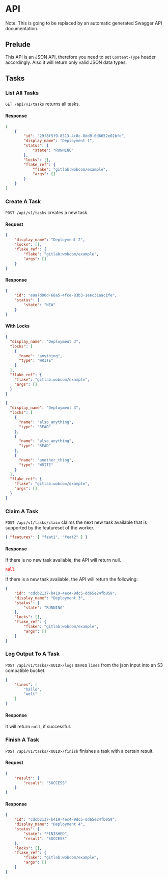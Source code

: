 # API 

Note: This is going to be replaced by an automatic generated Swagger API documentation.

## Prelude

This API is an JSON API, therefore you need to set `Content-Type` header accordingly. Also it will return only valid JSON data types.

## Tasks

### List All Tasks

`GET /api/v1/tasks` returns all tasks.  
#### Response 
```json
[
    {
        "id": "29f8f5f9-8513-4c8c-8dd9-0d6652e02bfd",
        "display_name": "Deployment 1",
        "status": {
            "state": "RUNNING"
        },
        "locks": [],
        "flake_ref": {
            "flake": "gitlab:wobcom/example",
            "args": []
        }
    }
]
```

### Create A Task

`POST /api/v1/tasks` creates a new task.

#### Request

```json
{
    "display_name": "Deployment 2",
    "locks": [],
    "flake_ref": {
        "flake": "gitlab:wobcom/example",
        "args": []
    }
}
```

#### Response

```json
{
    "id": "e9a7d00d-68a5-4fce-83b3-1eec31aac1fe",
    "status": {
        "state": "NEW"
    }
}
```

#### With Locks

```json
{
  "display_name": "Deployment 3",
  "locks": [
    {
      "name": "anything",
      "type": "WRITE"
    }
  ],
  "flake_ref": {
    "flake": "gitlab:wobcom/example",
    "args": []
  }
}
```

```json
{
  "display_name": "Deployment 3",
  "locks": [
    {
      "name": "also_anything",
      "type": "READ"
    },
    {
      "name": "also_anything",
      "type": "READ"
    },
    {
      "name": "another_thing",
      "type": "WRITE"
    }
  ],
  "flake_ref": {
    "flake": "gitlab:wobcom/example",
    "args": []
  }
}
```
### Claim A Task

`POST /api/v1/tasks/claim` claims the next new task available that is supported by the featureset of the worker.

```json
{ "features": [ "feat1", "feat2" ] }
```

#### Response

If there is no new task available, the API will return null.

```json
null
```

If there is a new task available, the API will return the following:

```json
{
    "id": "cdcb2137-b419-4ec4-9dc5-dd65e24fb059",
    "display_name": "Deployment 3",
    "status": {
        "state": "RUNNING"
    },
    "locks": [],
    "flake_ref": {
        "flake": "gitlab:wobcom/example",
        "args": []
    }
}
```

### Log Output To A Task

`POST /api/v1/tasks/<UUID>/logs` saves `lines` from the json input into an S3 compatible bucket.

```json
{
    "lines": [
        "hallo",
        "welt"
    ]
}
```

#### Response

It will return `null`, if successful.

### Finish A Task

`POST /api/v1/tasks/<UUID>/finish` finishes a task with a certain result.

#### Request 

```json
{
    "result": {
        "result": "SUCCESS"
    }
}
```

#### Response
```json
{
    "id": "cdcb2137-b419-4ec4-9dc5-dd65e24fb059",
    "display_name": "Deployment 4",
    "status": {
        "state": "FINISHED",
        "result": "SUCCESS"
    },
    "locks": [],
    "flake_ref": {
        "flake": "gitlab:wobcom/example",
        "args": []
    }
}
```

